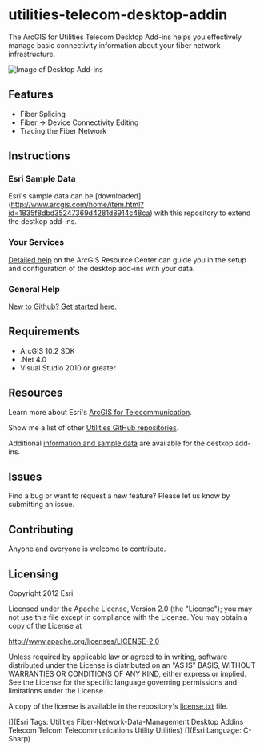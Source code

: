 # utilities-telecom-desktop-addin

The ArcGIS for Utilities Telecom Desktop Add-ins helps you effectively manage basic connectivity information about your fiber network infrastructure.

![Image of Desktop Add-ins](https://raw.github.com/Esri/utilities-telecom-desktop-addins/master/utilities-telecom-desktop-addins.png "Desktop Add-ins")


## Features

* Fiber Splicing
* Fiber -> Device Connectivity Editing 
* Tracing the Fiber Network

## Instructions

### Esri Sample Data

Esri's sample data can be [downloaded] (http://www.arcgis.com/home/item.html?id=1835f8dbd35247369d4281d8914c48ca) with this repository to extend the destkop add-ins.

### Your Services

[Detailed help](http://resources.arcgis.com/en/help/localgovernment/10.1/index.html#/ArcGIS_for_Local_Government_maps_and_apps/028s0000006t000000/)
on the ArcGIS Resource Center can guide you in the setup and configuration of the desktop add-ins with your data.

### General Help
[New to Github? Get started here.](http://htmlpreview.github.com/?https://github.com/Esri/esri.github.com/blob/master/help/esri-getting-to-know-github.html)

## Requirements

* ArcGIS 10.2 SDK
* .Net 4.0
* Visual Studio 2010 or greater

## Resources

Learn more about Esri's [ArcGIS for Telecommunication]( http://resources.arcgis.com/en/communities/telecommunications/).

Show me a list of other [Utilities GitHub repositories](http://esri.github.io/#Utilities).

Additional [information and sample data]( http://www.arcgis.com/home/item.html?id=1835f8dbd35247369d4281d8914c48ca)
are available for the destkop add-ins.


## Issues

Find a bug or want to request a new feature?  Please let us know by submitting an issue.

## Contributing

Anyone and everyone is welcome to contribute.

## Licensing

Copyright 2012 Esri

Licensed under the Apache License, Version 2.0 (the "License");
you may not use this file except in compliance with the License.
You may obtain a copy of the License at

   http://www.apache.org/licenses/LICENSE-2.0

Unless required by applicable law or agreed to in writing, software
distributed under the License is distributed on an "AS IS" BASIS,
WITHOUT WARRANTIES OR CONDITIONS OF ANY KIND, either express or implied.
See the License for the specific language governing permissions and
limitations under the License.

A copy of the license is available in the repository's
[license.txt](https://raw.github.com/Esri/local-government-desktop-addins/master/license.txt) file.

[](Esri Tags: Utilities Fiber-Network-Data-Management Desktop Addins Telecom Telcom Telecommunications Utility Utilities)
[](Esri Language: C-Sharp)
